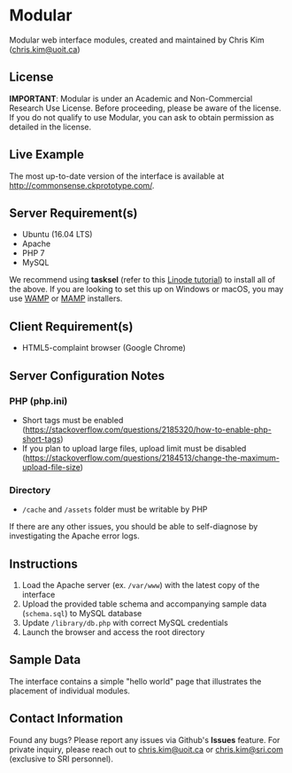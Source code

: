 # Modular
Modular web interface modules, created and maintained by Chris Kim (chris.kim@uoit.ca)

## License
**IMPORTANT**: Modular is under an Academic and Non-Commercial Research Use License. Before proceeding, please be aware of the license. If you do not qualify to use Modular, you can ask to obtain permission as detailed in the license.

## Live Example
The most up-to-date version of the interface is available at http://commonsense.ckprototype.com/.

## Server Requirement(s)
 - Ubuntu (16.04 LTS)
 - Apache
 - PHP 7
- MySQL 

We recommend using **tasksel** (refer to this [Linode tutorial](https://www.linode.com/docs/web-servers/lamp/install-lamp-stack-on-ubuntu-16-04/)) to install all of the above. If you are looking to set this up on Windows or macOS, you may use [WAMP](http://www.wampserver.com/en/) or [MAMP](https://www.mamp.info/en/) installers.

## Client Requirement(s)
 - HTML5-complaint browser (Google Chrome)

## Server Configuration Notes
### PHP (php.ini)
- Short tags must be enabled (https://stackoverflow.com/questions/2185320/how-to-enable-php-short-tags)
- If you plan to upload large files, upload limit must be disabled (https://stackoverflow.com/questions/2184513/change-the-maximum-upload-file-size)
### Directory
- `/cache` and `/assets` folder must be writable by PHP

If there are any other issues, you should be able to self-diagnose by investigating the Apache error logs.

## Instructions

 1. Load the Apache server (ex. `/var/www`) with the latest copy of the interface
 2. Upload the provided table schema and accompanying sample data (`schema.sql`) to MySQL database
 3. Update `/library/db.php` with correct MySQL credentials
 3. Launch the browser and access the root directory

## Sample Data

The interface contains a simple "hello world" page that illustrates the placement of individual modules.


## Contact Information
Found any bugs? Please report any issues via Github's **Issues** feature. For private inquiry, please reach out to chris.kim@uoit.ca or chris.kim@sri.com (exclusive to SRI personnel).